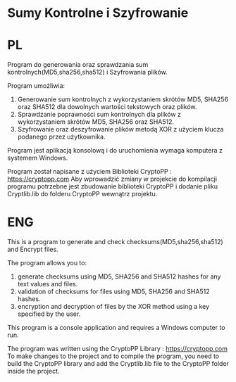 # Sumy Kontrolne i Szyfrowanie

# PL
Program do generowania oraz sprawdzania sum kontrolnych(MD5,sha256,sha512) i Szyfrowania plików.

Program umożliwia:
1. Generowanie sum kontrolnych z wykorzystaniem skrótów MD5, SHA256 oraz SHA512 dla dowolnych wartości tekstowych oraz plików.
2. Sprawdzanie poprawności sum kontrolnych dla plików z wykorzystaniem skrótów MD5, SHA256 oraz SHA512.
3. Szyfrowanie oraz deszyfrowanie plików metodą XOR z użyciem klucza podanego przez użytkownika.

Program jest aplikacją konsolową i do uruchomienia wymaga komputera z systemem Windows.

Program został napisane z użyciem Biblioteki CryptoPP : https://cryptopp.com
Aby wprowadzić zmiany w projekcie do kompilacji programu potrzebne jest zbudowanie biblioteki CryptoPP i dodanie pliku Cryptlib.lib do folderu CryptoPP wewnątrz projektu.

# ENG
This is a program to generate and check checksums(MD5,sha256,sha512) and Encrypt files.

The program allows you to:
1. generate checksums using MD5, SHA256 and SHA512 hashes for any text values and files.
2. validation of checksums for files using MD5, SHA256 and SHA512 hashes.
3. encryption and decryption of files by the XOR method using a key specified by the user.

This program is a console application and requires a Windows computer to run.

The program was written using the CryptoPP Library : https://cryptopp.com
To make changes to the project and to compile the program, you need to build the CryptoPP library and add the Cryptlib.lib file to the CryptoPP folder inside the project.
